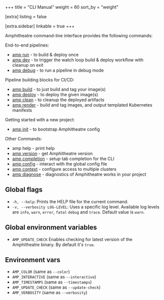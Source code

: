+++
title = "CLI Manual"
weight = 60
sort_by = "weight"

[extra]
listing = false

[extra.sidebar]
linkable = true
+++

Amphitheatre command-line interface provides the following commands:


End-to-end pipelines:

* [amp run](@/cli/run.md) - to build & deploy once
* [amp dev](@/cli/dev.md) - to trigger the watch loop build & deploy workflow with
  cleanup on exit
* [amp debug](@/cli/debug.md) - to run a pipeline in debug mode

Pipeline building blocks for CI/CD:

* [amp build](@/cli/build.md) - to just build and tag your image(s)
* [amp deploy](@/cli/deploy.md) - to deploy the given image(s)
* [amp clean](@/cli/clean.md) - to cleanup the deployed artifacts
* [amp render](@/cli/render.md) - build and tag images, and output templated
  Kubernetes manifests

Getting started with a new project:

* [amp init](@/cli/init.md) - to bootstrap Amphitheatre config

Other Commands:

* amp help - print help
* [amp version](@/cli/version.md) - get Amphitheatre version
* [amp completion](@/cli/completion.md) - setup tab completion for the CLI
* [amp config](@/cli/config.md) - interact with the global config file
* [amp context](@/cli/context.md) - configure access to multiple clusters
* [amp diagnose](@/cli/diagnose.md) - diagnostics of Amphitheatre works in your
  project

## Global flags

* `-h, --help`: Prints the HELP file for the current command.
* `-v, --verbosity LOG-LEVEL`: Uses a specific log level. Available log levels are `info`, `warn`, `error`, `fatal` `debug` and `trace`. Default value is `warn`.


## Global environment variables

* `AMP_UPDATE_CHECK` Enables checking for latest version of the Amphitheatre binary. By default it's `true`.

## Environment vars

* `AMP_COLOR` (same as `--color`)
* `AMP_INTERACTIVE` (same as `--interactive`)
* `AMP_TIMESTAMPS` (same as `--timestamps`)
* `AMP_UPDATE_CHECK` (same as `--update-check`)
* `AMP_VERBOSITY` (same as `--verbosity`)
